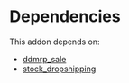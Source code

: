 # Dependencies

This addon depends on:

- [ddmrp_sale](../../odoo-bringout-oca-ddmrp-ddmrp_sale)
- [stock_dropshipping](../../odoo-bringout-oca-ocb-stock_dropshipping)
